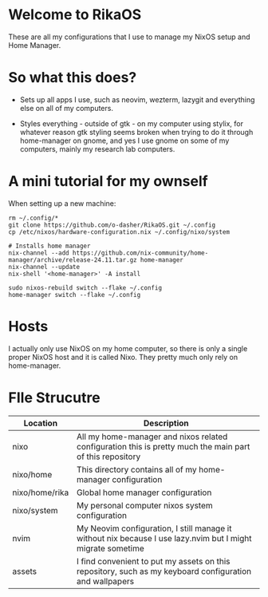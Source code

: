 # Welcome to RikaOS

These are all my configurations that I use to manage my NixOS setup and Home Manager.

# So what this does?

- Sets up all apps I use, such as neovim, wezterm, lazygit and everything else on all of my computers.

* Styles everything - outside of gtk - on my computer using stylix, for whatever reason gtk styling seems broken when trying to do it through home-manager on gnome, and yes I use gnome on some of my computers, mainly my research lab computers.

# A mini tutorial for my ownself

When setting up a new machine:

```
rm ~/.config/*
git clone https://github.com/o-dasher/RikaOS.git ~/.config
cp /etc/nixos/hardware-configuration.nix ~/.config/nixo/system

# Installs home manager
nix-channel --add https://github.com/nix-community/home-manager/archive/release-24.11.tar.gz home-manager
nix-channel --update
nix-shell '<home-manager>' -A install

sudo nixos-rebuild switch --flake ~/.config
home-manager switch --flake ~/.config
```

# Hosts

I actually only use NixOS on my home computer, so there is only a single proper NixOS host and it is called Nixo. They pretty much only rely on home-manager.

# FIle Strucutre

| Location       | Description                                                                                                 |
| -------------- | ----------------------------------------------------------------------------------------------------------- |
| nixo           | All my home-manager and nixos related configuration this is pretty much the main part of this repository    |
| nixo/home      | This directory contains all of my home-manager configuration                                                |
| nixo/home/rika | Global home manager configuration                                                                           |
| nixo/system    | My personal computer nixos system configuration                                                             |
| nvim           | My Neovim configuration, I still manage it without nix because I use lazy.nvim but I might migrate sometime |
| assets         | I find convenient to put my assets on this repository, such as my keyboard configuration and wallpapers     |
